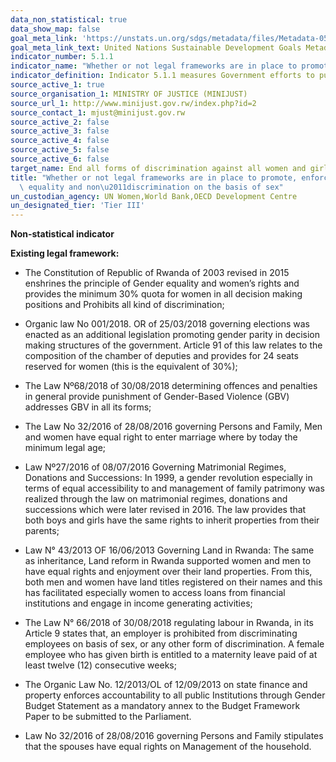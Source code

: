 ```yaml
---
data_non_statistical: true
data_show_map: false
goal_meta_link: 'https://unstats.un.org/sdgs/metadata/files/Metadata-05-01-01.pdf'
goal_meta_link_text: United Nations Sustainable Development Goals Metadata (pdf 634kB)
indicator_number: 5.1.1
indicator_name: "Whether or not legal frameworks are in place to promote, enforce and monitor equality and non discrimination on the basis of sex"
indicator_definition: Indicator 5.1.1 measures Government efforts to put in place legal frameworks that promote, enforce and monitor       gender equality. The indicator is based on an assessment of legal frameworks that promote, enforce and monitor gender equality. The     assessment is carried out by national counterparts, including National Statistical Offices (NSOs) and/or National Women’s Machinery     (NWMs), and legal practitioners/researchers on gender equality, using a questionnaire comprising 45 yes/no questions under four areas   of law; (i) overarching legal frameworks and public life; (ii) violence against women; (iii) employment and economic benefits; and       (iv) marriage and family . The areas of law and questions are drawn from the international legal and policy framework on gender         equality, in particular the Convention on the Elimination of All Forms of Discrimination against Women (CEDAW), which has 189 States     parties, and the Beijing Platform for Action. As such, no new internationally agreed standard on equality and non-discrimination on     the basis of sex was needed. The primary sources of information relevant for indicator 5.1.1 are legislation and policy/action plans.
source_active_1: true
source_organisation_1: MINISTRY OF JUSTICE (MINIJUST)
source_url_1: http://www.minijust.gov.rw/index.php?id=2
source_contact_1: mjust@minijust.gov.rw
source_active_2: false
source_active_3: false
source_active_4: false
source_active_5: false
source_active_6: false
target_name: End all forms of discrimination against all women and girls everywhere
title: "Whether or not legal frameworks are in place to promote, enforce and monitor\
  \ equality and non\u2011discrimination on the basis of sex"
un_custodian_agency: UN Women,World Bank,OECD Development Centre
un_designated_tier: 'Tier III'
---
```

**Non-statistical indicator**

**Existing legal framework:**

  - The Constitution of Republic of Rwanda of 2003 revised in 2015 enshrines the principle of Gender equality and women’s rights and provides the minimum 30% quota for women in all decision making positions and Prohibits all kind of discrimination; 

  - Organic law No 001/2018. OR of 25/03/2018 governing elections was enacted as an additional legislation promoting gender parity in decision making structures of the government. Article 91 of this law relates to the composition of the chamber of deputies and provides for 24 seats reserved for women (this is the equivalent of 30%); 

  - The Law Nº68/2018 of 30/08/2018 determining offences and penalties in general provide punishment of Gender-Based Violence (GBV) addresses GBV in all its forms; 

  - The Law No 32/2016 of 28/08/2016 governing Persons and Family, Men and women have equal right to enter marriage where by today the minimum legal age; 

  - Law Nº27/2016 of 08/07/2016 Governing Matrimonial Regimes, Donations and Successions: In 1999, a gender revolution especially in terms of equal accessibility to and management of family patrimony was realized through the law on matrimonial regimes, donations and successions which were later revised in 2016. The law provides that both boys and girls have the same rights to inherit properties from their parents; 

  - Law N° 43/2013 OF 16/06/2013 Governing Land in Rwanda: The same as inheritance, Land reform in Rwanda supported women and men to have equal rights and enjoyment over their land properties. From this, both men and women have land titles registered on their names and this has facilitated especially women to access loans from financial institutions and engage in income generating activities; 

  - The Law N° 66/2018 of 30/08/2018 regulating labour in Rwanda, in its Article 9 states that, an employer is prohibited from discriminating employees on basis of sex, or any other form of discrimination. A female employee who has given birth is entitled to a maternity leave paid of at least twelve (12) consecutive weeks; 

  - The Organic Law No. 12/2013/OL of 12/09/2013 on state finance and property enforces accountability to all public Institutions through Gender Budget Statement as a mandatory annex to the Budget Framework Paper to be submitted to the Parliament. 

  - Law No 32/2016 of 28/08/2016 governing Persons and Family stipulates that the spouses have equal rights on Management of the household.

